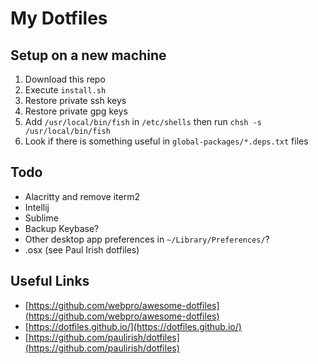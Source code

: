 # My Dotfiles

## Setup on a new machine
1. Download this repo
1. Execute `install.sh`
1. Restore private ssh keys
1. Restore private gpg keys
1. Add `/usr/local/bin/fish` in `/etc/shells` then run `chsh -s /usr/local/bin/fish`
1. Look if there is something useful in `global-packages/*.deps.txt` files

## Todo
- Alacritty and remove iterm2
- Intellij
- Sublime
- Backup Keybase?
- Other desktop app preferences in `~/Library/Preferences/`?
- .osx (see Paul Irish dotfiles)

## Useful Links
- [https://github.com/webpro/awesome-dotfiles](https://github.com/webpro/awesome-dotfiles)
- [https://dotfiles.github.io/](https://dotfiles.github.io/)
- [https://github.com/paulirish/dotfiles](https://github.com/paulirish/dotfiles)
